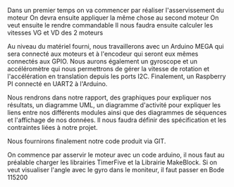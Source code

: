 
Dans un premier temps on va commencer par réaliser l'asservissement du moteur 
On devra ensuite appliquer la même chose au second moteur 
On veut ensuite le rendre commandable
Il nous faudra ensuite calculer les vitesses VG et VD des 2 moteurs 


Au niveau du matériel fourni, nous travaillerons avec un Arduino MEGA qui sera connecté aux moteurs et à l'encodeur qui seront eux mêmes connectés aux GPIO. 
Nous aurons également un gyroscope et un accéléromètre qui nous permettrons de gérer la vitesse de rotation et l'accélération en translation depuis les ports I2C. 
Finalement, un Raspberry PI connecté en UART2 à l'Arduino. 

Nous rendrons dans notre rapport, des graphiques pour expliquer nos résultats, un diagramme UML, un diagramme d'activité pour expliquer les liens entre nos différents modules ainsi que des diagrammes de séquences et l'affichage de nos données. 
Il nous faudra définir des spécification et les contraintes liées à notre projet. 

Nous fournirons finalement notre code produit via GIT. 

On commence par asservir le moteur avec un code arduino, il nous faut au préalable charger les librairies TimerFive et la Librairie MakeBlock.
Si on veut visualiser l'angle avec le gyro dans le moniteur, il faut passer en Bode 115200
